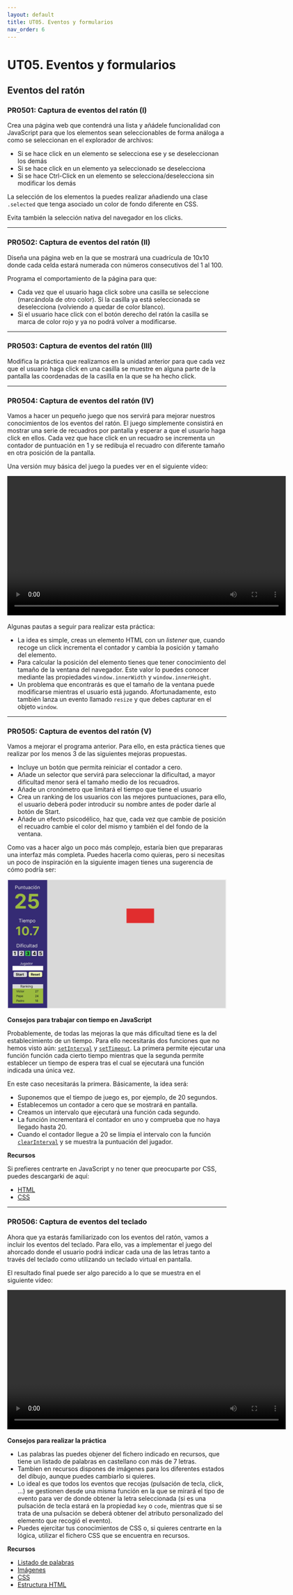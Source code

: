 ```yaml
---
layout: default
title: UT05. Eventos y formularios
nav_order: 6
---
```


# UT05. Eventos y formularios

## Eventos del ratón

### PR0501: Captura de eventos del ratón (I)

Crea una página web que contendrá una lista y añádele funcionalidad con JavaScript para que los elementos sean seleccionables de forma análoga a como se seleccionan en el explorador de archivos:

- Si se hace click en un elemento se selecciona ese y se deseleccionan los demás
- Si se hace click en un elemento ya seleccionado se deselecciona
- Si se hace Ctrl-Click en un elemento se selecciona/deselecciona sin modificar los demás

La selección de los elementos la puedes realizar añadiendo una clase `.selected` que tenga asociado un color de fondo diferente en CSS.

Evita también la selección nativa del navegador en los clicks.

---

### PR0502: Captura de eventos del ratón (II)

Diseña una página web en la que se mostrará una cuadrícula de 10x10 donde cada celda estará numerada con números consecutivos del 1 al 100.

Programa el comportamiento de la página para que:

- Cada vez que el usuario haga click sobre una casilla se seleccione (marcándola de otro color). Si la casilla ya está seleccionada se deselecciona (volviendo a quedar de color blanco).
- Si el usuario hace click con el botón derecho del ratón la casilla se marca de color rojo y ya no podrá volver a modificarse.


---

### PR0503: Captura de eventos del ratón (III)

Modifica la práctica que realizamos en la unidad anterior para que cada vez que el usuario haga click en una casilla se muestre en alguna parte de la pantalla las coordenadas de la casilla en la que se ha hecho click.

---

### PR0504: Captura de eventos del ratón (IV)

Vamos a hacer un pequeño juego que nos servirá para mejorar nuestros conocimientos de los eventos del ratón. El juego simplemente consistirá en mostrar una serie de recuadros por pantalla y esperar a que el usuario haga click en ellos. Cada vez que hace click en un recuadro se incrementa un contador de puntuación en 1 y se redibuja el recuadro con diferente tamaño en otra posición de la pantalla.

Una versión muy básica del juego la puedes ver en el siguiente vídeo:

<video width="640" controls>
    <source src="assets/videos/pr0504.mp4" type="video/mp4">
    Tu navegador no soporta la reproducción de vídeo
</video>

Algunas pautas a seguir para realizar esta práctica:

- La idea es simple, creas un elemento HTML con un *listener* que, cuando recoge un click incrementa el contador y cambia la posición y tamaño del elemento.
- Para calcular la posición del elemento tienes que tener conocimiento del tamaño de la ventana del navegador. Este valor lo puedes conocer mediante las propiedades `window.innerWidth` y `window.innerHeight`.
- Un problema que encontrarás es que el tamaño de la ventana puede modificarse mientras el usuario está jugando. Afortunadamente, esto también lanza un evento llamado `resize` y que debes capturar en el objeto `window`.

---

### PR0505: Captura de eventos del ratón (V)

Vamos a mejorar el programa anterior. Para ello, en esta práctica tienes que realizar por los menos 3 de las siguientes mejoras propuestas.

- Incluye un botón que permita reiniciar el contador a cero.
- Añade un selector que servirá para seleccionar la dificultad, a mayor dificultad menor será el tamaño medio de los recuadros.
- Añade un cronómetro que limitará el tiempo que tiene el usuario
- Crea un ranking de los usuarios con las mejores puntuaciones, para ello, el usuario deberá poder introducir su nombre antes de poder darle al botón de Start.
- Añade un efecto psicodélico, haz que, cada vez que cambie de posición el recuadro cambie el color del mismo y también el del fondo de la ventana.

Como vas a hacer algo un poco más complejo, estaría bien que prepararas una interfaz más completa. Puedes hacerla como quieras, pero si necesitas un poco de inspiración en la siguiente imagen tienes una sugerencia de cómo podría ser:

![Interfaz](assets/pr0505/mockup.jpg)

**Consejos para trabajar con tiempo en JavaScript**

Probablemente, de todas las mejoras la que más dificultad tiene es la del establecimiento de un tiempo. Para ello necesitarás dos funciones que no hemos visto aún: [`setInterval`](https://developer.mozilla.org/es/docs/Web/API/setInterval) y [`setTimeout`](https://developer.mozilla.org/es/docs/Web/API/setTimeout). La primera permite ejecutar una función función cada cierto tiempo mientras que la segunda permite establecer un tiempo de espera tras el cual se ejecutará una función indicada una única vez.

En este caso necesitarás la primera. Básicamente, la idea será:

- Suponemos que el tiempo de juego es, por ejemplo, de 20 segundos.
- Establecemos un contador a cero que se mostrará en pantalla.
- Creamos un intervalo que ejecutará una función cada segundo.
- La función incrementará el contador en uno y comprueba que no haya llegado hasta 20.
- Cuando el contador llegue a 20 se limpia el intervalo con la función [`clearInterval`](https://developer.mozilla.org/es/docs/Web/API/clearInterval) y se muestra la puntuación del jugador.

**Recursos**

Si prefieres centrarte en JavaScript y no tener que preocuparte por CSS, puedes descargarki de aquí:

- [HTML](assets/pr0505/index.html)
- [CSS](assets/pr0505/style.css)


---

### PR0506: Captura de eventos del teclado

Ahora que ya estarás familiarizado con los eventos del ratón, vamos a incluir los eventos del teclado. Para ello, vas a implementar el juego del ahorcado donde el usuario podrá indicar cada una de las letras tanto a través del teclado como utilizando un teclado virtual en pantalla.

El resultado final puede ser algo parecido a lo que se muestra en el siguiente vídeo:

<video width="640" controls>
    <source src="assets/videos/pr0506.mp4" type="video/mp4">
    Tu navegador no soporta la reproducción de vídeo
</video>

**Consejos para realizar la práctica**

- Las palabras las puedes objener del fichero indicado en recursos, que tiene un listado de palabras en castellano con más de 7 letras.
- Tambien en recursos dispones de imágenes para los diferentes estados del dibujo, aunque puedes cambiarlo si quieres.
- Lo ideal es que todos los eventos que recojas (pulsación de tecla, click, ...) se gestionen desde una misma función en la que se mirará el tipo de evento para ver de donde obtener la letra seleccionada (si es una pulsación de tecla estará en la propiedad `key` o `code`, mientras que si se trata de una pulsación se deberá obtener del atributo personalizado del elemento que recogió el evento).
- Puedes ejercitar tus conocimientos de CSS o, si quieres centrarte en la lógica, utilizar el fichero CSS que se encuentra en recursos.

**Recursos**

- [Listado de palabras](assets/pr0506/words.js)
- [Imágenes](assets/pr0506/imgs/)
- [CSS](assets/pr0506/style.css)
- [Estructura HTML](assets/pr0506/index.html)